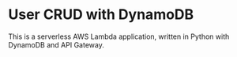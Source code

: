 # User CRUD with DynamoDB

This is a serverless AWS Lambda application, written in Python with DynamoDB and API Gateway.
